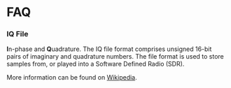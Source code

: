 # FAQ

### IQ File

**I**n-phase and **Q**uadrature. The IQ file format comprises unsigned 16-bit pairs of imaginary and quadrature numbers. The file format is used to store samples from, or played into a Software Defined Radio (SDR).

More information can be found on [Wikipedia](https://en.wikipedia.org/wiki/In-phase_and_quadrature_components).
